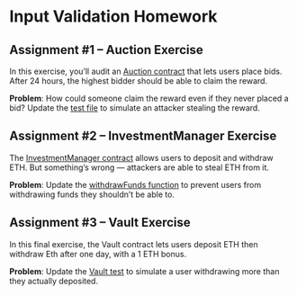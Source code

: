 # Input Validation Homework

## Assignment #1 – Auction Exercise

In this exercise, you’ll audit an [Auction contract](./src/Auction.sol) that lets users place bids. After 24 hours, the highest bidder should be able to claim the reward.

**Problem**: How could someone claim the reward even if they never placed a bid? Update the [test file](./test/Auction.t.sol) to simulate an attacker stealing the reward.

 
## Assignment #2 – InvestmentManager Exercise

The [InvestmentManager contract](./src/InvestmentManager.sol) allows users to deposit and withdraw ETH. But something’s wrong — attackers are able to steal ETH from it.

**Problem**: Update the [withdrawFunds function](./src/InvestmentManager.sol) to prevent users from withdrawing funds they shouldn’t be able to.

 
## Assignment #3 – Vault Exercise

In this final exercise, the Vault contract lets users deposit ETH then withdraw Eth after one day, with a 1 ETH bonus.

**Problem**: Update the [Vault test](./test/Vault.t.sol) to simulate a user withdrawing more than they actually deposited.

 